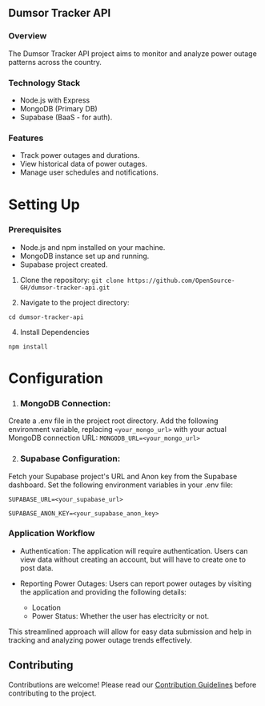 ## Dumsor Tracker API

### Overview
The Dumsor Tracker API project aims to monitor and analyze power outage patterns across the country.

### Technology Stack
- Node.js with Express
- MongoDB (Primary DB)
- Supabase (BaaS - for auth).

### Features
-  Track power outages and durations.
- View historical data of power outages.
- Manage user schedules and notifications.

# Setting Up

### Prerequisites
- Node.js and npm installed on your machine.
- MongoDB instance set up and running.
- Supabase project created.

1. Clone the repository:
`git clone https://github.com/OpenSource-GH/dumsor-tracker-api.git`

2. Navigate to the project directory:
   
 `cd dumsor-tracker-api`

4. Install Dependencies
   
 `npm install`

# Configuration
1. ### MongoDB Connection:

Create a .env file in the project root directory. Add the following environment variable, replacing `<your_mongo_url>` with your actual MongoDB connection URL:
 `MONGODB_URL=<your_mongo_url>`

2. ### Supabase Configuration:

Fetch your Supabase project's URL and Anon key from the Supabase dashboard. Set the following environment variables in your .env file:

 `SUPABASE_URL=<your_supabase_url>`

 `SUPABASE_ANON_KEY=<your_supabase_anon_key>`

### Application Workflow
- Authentication: The application will require authentication. Users can view data without creating an account, but will have to create one to post data.

- Reporting Power Outages: Users can report power outages by visiting the application and providing the following details:
  - Location
  - Power Status: Whether the user has electricity or not.

This streamlined approach will allow for easy data submission and help in tracking and analyzing power outage trends effectively.







## Contributing
Contributions are welcome! Please read our [Contribution Guidelines](contributing/CONTRIBUTING.md) before contributing to the project.

